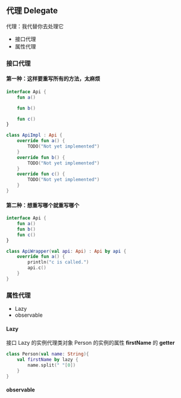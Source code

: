 ## 代理 Delegate

代理：我代替你去处理它

- 接口代理
- 属性代理


### 接口代理

#### 第一种：这样要重写所有的方法，太麻烦
```kotlin
interface Api {
    fun a()

    fun b()

    fun c()
}

class ApiImpl : Api {
    override fun a() {
        TODO("Not yet implemented")
    }
    override fun b() {
        TODO("Not yet implemented")
    }
    override fun c() {
        TODO("Not yet implemented")
    }
}
```

#### 第二种：想重写哪个就重写哪个

```kotlin
interface Api {
    fun a()
    fun b()
    fun c()
}

class ApiWrapper(val api: Api) : Api by api {
    override fun a() {
        println("c is called.")
        api.c()
    }
}
```

### 属性代理
- Lazy
- observable

#### Lazy
接口 Lazy 的实例代理类对象 Person 的实例的属性 **firstName** 的 **getter**
```kotlin
class Person(val name: String){
    val firstName by lazy {
        name.split(" "[0])
    }
}
```

#### observable
